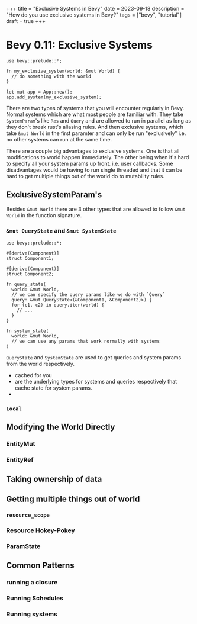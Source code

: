 +++
title = "Exclusive Systems in Bevy"
date = 2023-09-18
description = "How do you use exclusive systems in Bevy?"
tags = ["bevy", "tutorial"]
draft = true
+++

# Bevy 0.11: Exclusive Systems

```rust,hide_lines=1-2 6-8
use bevy::prelude::*;

fn my_exclusive_system(world: &mut World) {
  // do something with the world
}

let mut app = App::new();
app.add_system(my_exclusive_system);
```

There are two types of systems that you will encounter regularly in Bevy. Normal systems which are what most people are familiar with. They take `SystemParam`'s like `Res` and `Query` and are allowed to run in parallel as long as they don't break rust's aliasing rules. And then exclusive systems, which take `&mut World` in the first paramter and can only be run "exclusively" i.e. no other systems can run at the same time.

There are a couple big advantages to exclusive systems. One is that all modifications to world happen immediately. The other being when it's hard to specify all your system params up front. i.e. user callbacks. Some disadvantages would be having to run single threaded and that it can be hard to get multiple things out of the world do to mutability rules.


## ExclusiveSystemParam's

Besides `&mut World` there are 3 other types that are allowed to follow `&mut World` in the function signature.

### `&mut QueryState` and `&mut SystemState`

```rust,hide_lines=1-7
use bevy::prelude::*;

#[derive(Component)]
struct Component1;

#[derive(Component)]
struct Component2;

fn query_state(
  world: &mut World, 
  // we can specify the query params like we do with `Query`
  query: &mut QueryState<(&Component1, &Component2)>) {
  for (c1, c2) in query.iter(world) {
    // ...
  }
}

fn system_state(
  world: &mut World,
  // we can use any params that work normally with systems
)

```

`QueryState` and `SystemState` are used to get queries and system params from the world respectively. 

* cached for you
* are the underlying types for systems and queries respectively that cache state for system params.
* 



### `Local`



## Modifying the World Directly

### EntityMut

### EntityRef

## Taking ownership of data




## Getting multiple things out of world

### `resource_scope`

### Resource Hokey-Pokey


### ParamState


## Common Patterns

### running a closure

### Running Schedules


### Running systems
